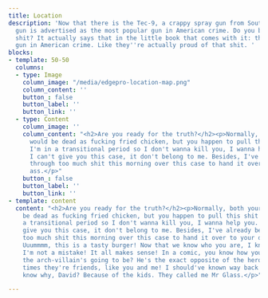 ```yaml
---
title: Location
description: 'Now that there is the Tec-9, a crappy spray gun from South Miami. This
  gun is advertised as the most popular gun in American crime. Do you believe that
  shit? It actually says that in the little book that comes with it: the most popular
  gun in American crime. Like they''re actually proud of that shit. '
blocks:
- template: 50-50
  columns:
  - type: Image
    column_image: "/media/edgepro-location-map.png"
    column_content: ''
    button_: false
    button_label: ''
    button_link: ''
  - type: Content
    column_image: ''
    column_content: "<h2>Are you ready for the truth?</h2><p>Normally, both your asses
      would be dead as fucking fried chicken, but you happen to pull this shit while
      I'm in a transitional period so I don't wanna kill you, I wanna help you. But
      I can't give you this case, it don't belong to me. Besides, I've already been
      through too much shit this morning over this case to hand it over to your dumb
      ass.</p>"
    button_: false
    button_label: ''
    button_link: ''
- template: content
  content: "<h2>Are you ready for the truth?</h2><p>Normally, both your asses would
    be dead as fucking fried chicken, but you happen to pull this shit while I'm in
    a transitional period so I don't wanna kill you, I wanna help you. But I can't
    give you this case, it don't belong to me. Besides, I've already been through
    too much shit this morning over this case to hand it over to your dumb ass. ##
    Uuummmm, this is a tasty burger! Now that we know who you are, I know who I am.
    I'm not a mistake! It all makes sense! In a comic, you know how you can tell who
    the arch-villain's going to be? He's the exact opposite of the hero. And most
    times they're friends, like you and me! I should've known way back when... You
    know why, David? Because of the kids. They called me Mr Glass.</p>"

---
```

